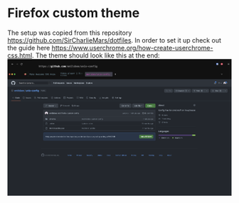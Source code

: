 # Firefox custom theme
The setup was copied from this repository https://github.com/SirCharlieMars/dotfiles. In order to set it up check out the guide here https://www.userchrome.org/how-create-userchrome-css.html. The theme should look like this at the end:
![Firefox theme](images/firefox-theme.png)
